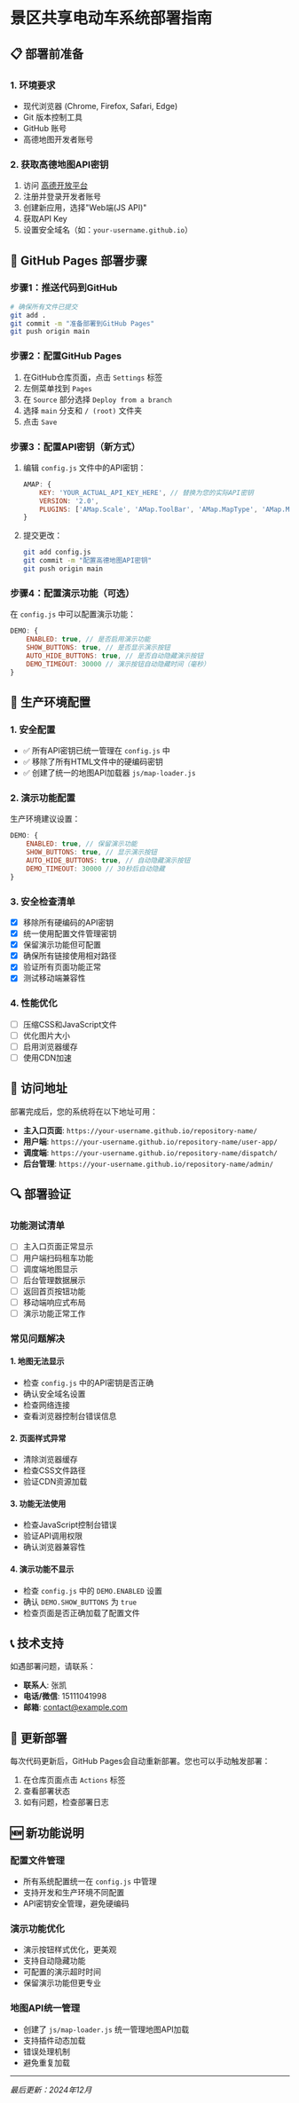 # 景区共享电动车系统部署指南

## 📋 部署前准备

### 1. 环境要求
- 现代浏览器 (Chrome, Firefox, Safari, Edge)
- Git 版本控制工具
- GitHub 账号
- 高德地图开发者账号

### 2. 获取高德地图API密钥
1. 访问 [高德开放平台](https://lbs.amap.com/)
2. 注册并登录开发者账号
3. 创建新应用，选择"Web端(JS API)"
4. 获取API Key
5. 设置安全域名（如：`your-username.github.io`）

## 🚀 GitHub Pages 部署步骤

### 步骤1：推送代码到GitHub
```bash
# 确保所有文件已提交
git add .
git commit -m "准备部署到GitHub Pages"
git push origin main
```

### 步骤2：配置GitHub Pages
1. 在GitHub仓库页面，点击 `Settings` 标签
2. 左侧菜单找到 `Pages`
3. 在 `Source` 部分选择 `Deploy from a branch`
4. 选择 `main` 分支和 `/ (root)` 文件夹
5. 点击 `Save`

### 步骤3：配置API密钥（新方式）
1. 编辑 `config.js` 文件中的API密钥：
   ```javascript
   AMAP: {
       KEY: 'YOUR_ACTUAL_API_KEY_HERE', // 替换为您的实际API密钥
       VERSION: '2.0',
       PLUGINS: ['AMap.Scale', 'AMap.ToolBar', 'AMap.MapType', 'AMap.MarkerClusterer']
   }
   ```

2. 提交更改：
   ```bash
   git add config.js
   git commit -m "配置高德地图API密钥"
   git push origin main
   ```

### 步骤4：配置演示功能（可选）
在 `config.js` 中可以配置演示功能：
```javascript
DEMO: {
    ENABLED: true, // 是否启用演示功能
    SHOW_BUTTONS: true, // 是否显示演示按钮
    AUTO_HIDE_BUTTONS: true, // 是否自动隐藏演示按钮
    DEMO_TIMEOUT: 30000 // 演示按钮自动隐藏时间（毫秒）
}
```

## 🔧 生产环境配置

### 1. 安全配置
- ✅ 所有API密钥已统一管理在 `config.js` 中
- ✅ 移除了所有HTML文件中的硬编码密钥
- ✅ 创建了统一的地图API加载器 `js/map-loader.js`

### 2. 演示功能配置
生产环境建议设置：
```javascript
DEMO: {
    ENABLED: true, // 保留演示功能
    SHOW_BUTTONS: true, // 显示演示按钮
    AUTO_HIDE_BUTTONS: true, // 自动隐藏演示按钮
    DEMO_TIMEOUT: 30000 // 30秒后自动隐藏
}
```

### 3. 安全检查清单
- [x] 移除所有硬编码的API密钥
- [x] 统一使用配置文件管理密钥
- [x] 保留演示功能但可配置
- [x] 确保所有链接使用相对路径
- [x] 验证所有页面功能正常
- [x] 测试移动端兼容性

### 4. 性能优化
- [ ] 压缩CSS和JavaScript文件
- [ ] 优化图片大小
- [ ] 启用浏览器缓存
- [ ] 使用CDN加速

## 📱 访问地址

部署完成后，您的系统将在以下地址可用：
- **主入口页面**: `https://your-username.github.io/repository-name/`
- **用户端**: `https://your-username.github.io/repository-name/user-app/`
- **调度端**: `https://your-username.github.io/repository-name/dispatch/`
- **后台管理**: `https://your-username.github.io/repository-name/admin/`

## 🔍 部署验证

### 功能测试清单
- [ ] 主入口页面正常显示
- [ ] 用户端扫码租车功能
- [ ] 调度端地图显示
- [ ] 后台管理数据展示
- [ ] 返回首页按钮功能
- [ ] 移动端响应式布局
- [ ] 演示功能正常工作

### 常见问题解决

#### 1. 地图无法显示
- 检查 `config.js` 中的API密钥是否正确
- 确认安全域名设置
- 检查网络连接
- 查看浏览器控制台错误信息

#### 2. 页面样式异常
- 清除浏览器缓存
- 检查CSS文件路径
- 验证CDN资源加载

#### 3. 功能无法使用
- 检查JavaScript控制台错误
- 验证API调用权限
- 确认浏览器兼容性

#### 4. 演示功能不显示
- 检查 `config.js` 中的 `DEMO.ENABLED` 设置
- 确认 `DEMO.SHOW_BUTTONS` 为 `true`
- 检查页面是否正确加载了配置文件

## 📞 技术支持

如遇部署问题，请联系：
- **联系人**: 张凯
- **电话/微信**: 15111041998
- **邮箱**: contact@example.com

## 🔄 更新部署

每次代码更新后，GitHub Pages会自动重新部署。您也可以手动触发部署：
1. 在仓库页面点击 `Actions` 标签
2. 查看部署状态
3. 如有问题，检查部署日志

## 🆕 新功能说明

### 配置文件管理
- 所有系统配置统一在 `config.js` 中管理
- 支持开发和生产环境不同配置
- API密钥安全管理，避免硬编码

### 演示功能优化
- 演示按钮样式优化，更美观
- 支持自动隐藏功能
- 可配置的演示超时时间
- 保留演示功能但更专业

### 地图API统一管理
- 创建了 `js/map-loader.js` 统一管理地图API加载
- 支持插件动态加载
- 错误处理机制
- 避免重复加载

---

*最后更新：2024年12月* 